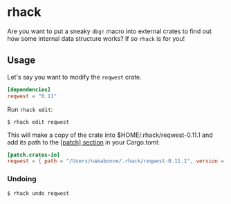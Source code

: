 # rhack
Are you want to put a sneaky `dbg!` macro into external crates to find out how some internal data structure works? If so `rhack` is for you!

## Usage

Let's say you want to modify the `reqwest` crate.

```toml
[dependencies]
reqwest = "0.11"
```

Run `rhack edit`:

```
$ rhack edit reqwest
```

This will make a copy of the crate into $HOME/.rhack/reqwest-0.11.1 and add its path to the [[patch] section](https://doc.rust-lang.org/edition-guide/rust-2018/cargo-and-crates-io/replacing-dependencies-with-patch.html) in your Cargo.toml:

```toml
[patch.crates-io]
reqwest = { path = "/Users/nakabonne/.rhack/reqwest-0.11.1", version = "0.11" }
```

### Undoing

```
$ rhack undo reqwest
```